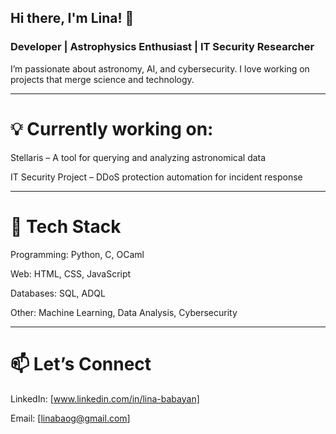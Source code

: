 ## Hi there, I'm Lina! 👋

### Developer | Astrophysics Enthusiast | IT Security Researcher

I’m passionate about astronomy, AI, and cybersecurity. I love working on projects that merge science and technology.

-----------------

# 💡 Currently working on:

 Stellaris – A tool for querying and analyzing astronomical data

 IT Security Project – DDoS protection automation for incident response

----------------

# 🔧 Tech Stack

Programming: Python, C, OCaml

Web: HTML, CSS, JavaScript

Databases: SQL, ADQL

Other: Machine Learning, Data Analysis, Cybersecurity

--------------------

# 📫 Let’s Connect

LinkedIn: [www.linkedin.com/in/lina-babayan]

Email: [linabaog@gmail.com]
